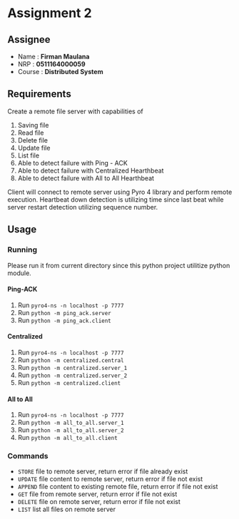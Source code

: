 # Assignment 2
## Assignee
- Name : **Firman Maulana**
- NRP : **0511164000059**
- Course : **Distributed System**

## Requirements
Create a remote file server with capabilities of 
1. Saving file
2. Read file
3. Delete file
4. Update file
5. List file
6. Able to detect failure with Ping - ACK
7. Able to detect failure with Centralized Hearthbeat
8. Able to detect failure with All to All Hearthbeat


Client will connect to remote server using Pyro 4 library and perform remote execution. Heartbeat down detection is utilizing time since last beat while server restart detection utilizing sequence number.

## Usage

### Running
Please run it from current directory since this python project utilitize python module.

#### Ping-ACK
1. Run `pyro4-ns -n localhost -p 7777`
2. Run `python -m ping_ack.server`
3. Run `python -m ping_ack.client`

#### Centralized
1. Run `pyro4-ns -n localhost -p 7777`
2. Run `python -m centralized.central`
3. Run `python -m centralized.server_1`
4. Run `python -m centralized.server_2`
5. Run `python -m centralized.client`

#### All to All
1. Run `pyro4-ns -n localhost -p 7777`
2. Run `python -m all_to_all.server_1`
3. Run `python -m all_to_all.server_2`
4. Run `python -m all_to_all.client`

### Commands

- `STORE` file to remote server, return error if file already exist
- `UPDATE` file content to remote server, return error if file not exist
- `APPEND` file content to existing remote file, return error if file not exist
- `GET` file from remote server, return error if file not exist
- `DELETE` file on remote server, return error if file not exist
- `LIST` list all files on remote server